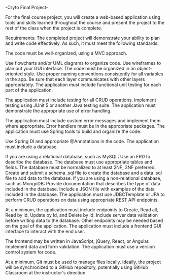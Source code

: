 -Cryto Final Project-

For the final course project, you will create a web-based application using tools and skills learned throughout the course and present the project to the rest of the class when the project is complete.


Requirements:
The completed project will demonstrate your ability to plan and write code effectively. As such, it must meet the following standards:

The code must be well-organized, using a MVC approach.

Use flowcharts and/or UML diagrams to organize code.
Use wireframes to plan out your GUI interface.
The code must be organized in an object-oriented style.
Use proper naming conventions consistently for all variables in the app.
Be sure that each layer communicates with other layers appropriately.
The application must include functional unit testing for each part of the application.

The application must include testing for all CRUD operations.
Implement testing using JUnit 5 or another Java testing suite.
The application must demonstrate the appropriate use of error handling.

The application must include custom error messages and implement them where appropriate.
Error handlers must be in the appropriate packages.
The application must use Spring tools to build and organize the code.

Use Spring DI and appropriate @Annotations in the code.
The application must include a database.

If you are using a relational database, such as MySQL:
Use an ERD to describe the database.
The database must use appropriate tables and fields.
The database must be normalized to at least 2NF; 3NF preferred.
Create and submit a schema .sql file to create the database and a data .sql file to add data to the database.
If you are using a non-relational database, such as MongoDB:
Provide documentation that describes the type of data included in the database.
Include a JSON file with examples of the data included in the database.
The application must use JDBCTemplate or JPA to perform CRUD operations on data using appropriate REST API endpoints.

At a minimum, the application must include endpoints to Create, Read all, Read by Id, Update by Id, and Delete by Id.
Include server data validation before writing data to the database.
Other endpoints may be needed based on the goal of the application.
The application must include a frontend GUI interface to interact with the end user.

The frontend may be written in JavaScript, jQuery, React, or Angular.
Implement data and form validation.
The application must use a version control system for code.

At a minimum, Git must be used to manage files locally.
Ideally, the project will be synchronized to a GitHub repository, potentially using GitHub Classroom at the instructor's direction.
